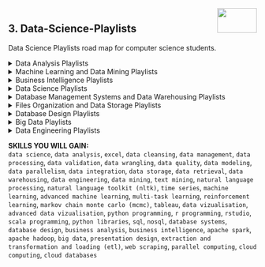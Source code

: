 <img align="right" width="80" height="50" src="https://github.com/cs-MohamedAyman/YouTube-Playlists/blob/master/organizations-logos/youtube.jpg">

## 3. Data-Science-Playlists
Data Science Playlists road map for computer science students.

<details>
	<summary>Data Analysis Playlists</summary>
	
</details>
<details>
	<summary>Machine Learning and Data Mining Playlists</summary>
	
</details>
<details>
	<summary>Business Intelligence Playlists</summary>
	
</details>
<details>
	<summary>Data Science Playlists</summary>
	
</details>
<details>
	<summary>Database Management Systems and Data Warehousing Playlists</summary>
	
</details>
<details>
	<summary>Files Organization and Data Storage Playlists</summary>
	
</details>
<details>
	<summary>Database Design Playlists</summary>
	
</details>
<details>
	<summary>Big Data Playlists</summary>
	
</details>
<details>
	<summary>Data Engineering Playlists</summary>
	
</details>

**SKILLS YOU WILL GAIN:**<br>
`data science`, `data analysis`, `excel`, `data cleansing`, `data management`, `data processing`, `data validation`, `data wrangling`, `data quality`, `data modeling`, `data parallelism`, `data integration`, `data storage`, `data retrieval`, `data warehousing`, `data engineering`, `data mining`, `text mining`, `natural language processing`, `natural language toolkit (nltk)`, `time series`, `machine learning`, `advanced machine learning`, `multi-task learning`, `reinforcement learning`, `markov chain monte carlo (mcmc)`, `tableau`, `data vizualisation`, `advanced data vizualisation`, `python programming`, `r programming`, `rstudio`, `scala programming`, `python libraries`, `sql`, `nosql`, `database systems`, `database design`, `business analysis`, `business intelligence`, `apache spark`, `apache hadoop`, `big data`, `presentation design`, `extraction and transformation and loading (etl)`, `web scraping`, `parallel computing`, `cloud computing`, `cloud databases`
